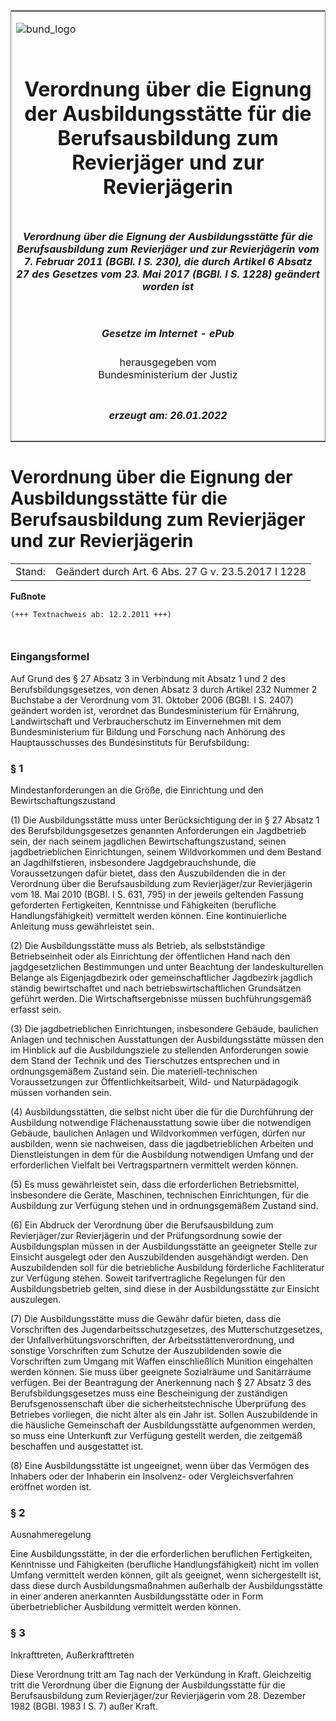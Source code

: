 <span id="DECKBLATT.html"></span>

<table border="0" frame="border" width="100%">

<tr valign="top">

<td align="left">

![bund\_logo](BfJ_2021_Web_de_de.gif)

</td>

<td align="right">

 

</td>

</tr>

<tr align="center" valign="middle">

<td colspan="2">

# Verordnung über die Eignung der Ausbildungsstätte für die Berufsausbildung zum Revierjäger und zur Revierjägerin

</td>

</tr>

<tr align="center" valign="middle">

<td colspan="2">

##### Verordnung über die Eignung der Ausbildungsstätte für die Berufsausbildung zum Revierjäger und zur Revierjägerin vom 7. Februar 2011 (BGBl. I S. 230), die durch Artikel 6 Absatz 27 des Gesetzes vom 23. Mai 2017 (BGBl. I S. 1228) geändert worden ist

</td>

</tr>

<tr align="center" valign="middle">

<td colspan="2">

  
  

##### Gesetze im Internet - ePub  
  
herausgegeben vom  
Bundesministerium der Justiz

</td>

</tr>

<tr align="center" valign="bottom">

<td colspan="2">

  
  

##### erzeugt am: 26.01.2022

</td>

</tr>

</table>

<span id="BJNR023000011.html"></span>

# Verordnung über die Eignung der Ausbildungsstätte für die Berufsausbildung zum Revierjäger und zur Revierjägerin

<div>

<div class="jnhtml">

|        |                                                     |
| ------ | --------------------------------------------------- |
| Stand: | Geändert durch Art. 6 Abs. 27 G v. 23.5.2017 I 1228 |

</div>

</div>

<div>

  
**Fußnote**

<div class="jnhtml">

<div>

<div class="jurAbsatz">

  

``` 
(+++ Textnachweis ab: 12.2.2011 +++)

 
```

</div>

</div>

</div>

</div>

<span id="BJNR023000011BJNE000100000.html"></span>

### Eingangsformel  

<div>

<div class="jnhtml">

<div>

<div class="jurAbsatz">

Auf Grund des § 27 Absatz 3 in Verbindung mit Absatz 1 und 2 des
Berufsbildungsgesetzes, von denen Absatz 3 durch Artikel 232 Nummer 2
Buchstabe a der Verordnung vom 31. Oktober 2006 (BGBl. I S. 2407)
geändert worden ist, verordnet das Bundesministerium für Ernährung,
Landwirtschaft und Verbraucherschutz im Einvernehmen mit dem
Bundesministerium für Bildung und Forschung nach Anhörung des
Hauptausschusses des Bundesinstituts für Berufsbildung:

</div>

</div>

</div>

</div>

<span id="BJNR023000011BJNE000201360.html"></span>

### § 1  
Mindestanforderungen an die Größe, die Einrichtung und den Bewirtschaftungszustand

<div>

<div class="jnhtml">

<div>

<div class="jurAbsatz">

(1) Die Ausbildungsstätte muss unter Berücksichtigung der in § 27 Absatz
1 des Berufsbildungsgesetzes genannten Anforderungen ein Jagdbetrieb
sein, der nach seinem jagdlichen Bewirtschaftungszustand, seinen
jagdbetrieblichen Einrichtungen, seinem Wildvorkommen und dem Bestand an
Jagdhilfstieren, insbesondere Jagdgebrauchshunde, die Voraussetzungen
dafür bietet, dass den Auszubildenden die in der Verordnung über die
Berufsausbildung zum Revierjäger/zur Revierjägerin vom 18. Mai 2010
(BGBl. I S. 631, 795) in der jeweils geltenden Fassung geforderten
Fertigkeiten, Kenntnisse und Fähigkeiten (berufliche Handlungsfähigkeit)
vermittelt werden können. Eine kontinuierliche Anleitung muss
gewährleistet sein.

</div>

<div class="jurAbsatz">

(2) Die Ausbildungsstätte muss als Betrieb, als selbstständige
Betriebseinheit oder als Einrichtung der öffentlichen Hand nach den
jagdgesetzlichen Bestimmungen und unter Beachtung der landeskulturellen
Belange als Eigenjagdbezirk oder gemeinschaftlicher Jagdbezirk jagdlich
ständig bewirtschaftet und nach betriebswirtschaftlichen Grundsätzen
geführt werden. Die Wirtschaftsergebnisse müssen buchführungsgemäß
erfasst sein.

</div>

<div class="jurAbsatz">

(3) Die jagdbetrieblichen Einrichtungen, insbesondere Gebäude, baulichen
Anlagen und technischen Ausstattungen der Ausbildungsstätte müssen den
im Hinblick auf die Ausbildungsziele zu stellenden Anforderungen sowie
dem Stand der Technik und des Tierschutzes entsprechen und in
ordnungsgemäßem Zustand sein. Die materiell-technischen Voraussetzungen
zur Öffentlichkeitsarbeit, Wild- und Naturpädagogik müssen vorhanden
sein.

</div>

<div class="jurAbsatz">

(4) Ausbildungsstätten, die selbst nicht über die für die Durchführung
der Ausbildung notwendige Flächenausstattung sowie über die notwendigen
Gebäude, baulichen Anlagen und Wildvorkommen verfügen, dürfen nur
ausbilden, wenn sie nachweisen, dass die jagdbetrieblichen Arbeiten und
Dienstleistungen in dem für die Ausbildung notwendigen Umfang und der
erforderlichen Vielfalt bei Vertragspartnern vermittelt werden können.

</div>

<div class="jurAbsatz">

(5) Es muss gewährleistet sein, dass die erforderlichen Betriebsmittel,
insbesondere die Geräte, Maschinen, technischen Einrichtungen, für die
Ausbildung zur Verfügung stehen und in ordnungsgemäßem Zustand sind.

</div>

<div class="jurAbsatz">

(6) Ein Abdruck der Verordnung über die Berufsausbildung zum
Revierjäger/zur Revierjägerin und der Prüfungsordnung sowie der
Ausbildungsplan müssen in der Ausbildungsstätte an geeigneter Stelle zur
Einsicht ausgelegt oder den Auszubildenden ausgehändigt werden. Den
Auszubildenden soll für die betriebliche Ausbildung förderliche
Fachliteratur zur Verfügung stehen. Soweit tarifvertragliche Regelungen
für den Ausbildungsbetrieb gelten, sind diese in der Ausbildungsstätte
zur Einsicht auszulegen.

</div>

<div class="jurAbsatz">

(7) Die Ausbildungsstätte muss die Gewähr dafür bieten, dass die
Vorschriften des Jugendarbeitsschutzgesetzes, des Mutterschutzgesetzes,
der Unfallverhütungsvorschriften, der Arbeitsstättenverordnung, und
sonstige Vorschriften zum Schutze der Auszubildenden sowie die
Vorschriften zum Umgang mit Waffen einschließlich Munition eingehalten
werden können. Sie muss über geeignete Sozialräume und Sanitärräume
verfügen. Bei der Beantragung der Anerkennung nach § 27 Absatz 3 des
Berufsbildungsgesetzes muss eine Bescheinigung der zuständigen
Berufsgenossenschaft über die sicherheitstechnische Überprüfung des
Betriebes vorliegen, die nicht älter als ein Jahr ist. Sollen
Auszubildende in die häusliche Gemeinschaft der Ausbildungsstätte
aufgenommen werden, so muss eine Unterkunft zur Verfügung gestellt
werden, die zeitgemäß beschaffen und ausgestattet ist.

</div>

<div class="jurAbsatz">

(8) Eine Ausbildungsstätte ist ungeeignet, wenn über das Vermögen des
Inhabers oder der Inhaberin ein Insolvenz- oder Vergleichsverfahren
eröffnet worden ist.

</div>

</div>

</div>

</div>

<span id="BJNR023000011BJNE000300000.html"></span>

### § 2  
Ausnahmeregelung

<div>

<div class="jnhtml">

<div>

<div class="jurAbsatz">

Eine Ausbildungsstätte, in der die erforderlichen beruflichen
Fertigkeiten, Kenntnisse und Fähigkeiten (berufliche Handlungsfähigkeit)
nicht im vollen Umfang vermittelt werden können, gilt als geeignet, wenn
sichergestellt ist, dass diese durch Ausbildungsmaßnahmen außerhalb der
Ausbildungsstätte in einer anderen anerkannten Ausbildungsstätte oder in
Form überbetrieblicher Ausbildung vermittelt werden können.

</div>

</div>

</div>

</div>

<span id="BJNR023000011BJNE000400000.html"></span>

### § 3  
Inkrafttreten, Außerkrafttreten

<div>

<div class="jnhtml">

<div>

<div class="jurAbsatz">

Diese Verordnung tritt am Tag nach der Verkündung in Kraft. Gleichzeitig
tritt die Verordnung über die Eignung der Ausbildungsstätte für die
Berufsausbildung zum Revierjäger/zur Revierjägerin vom 28. Dezember 1982
(BGBl. 1983 I S. 7) außer Kraft.

</div>

</div>

</div>

</div>
